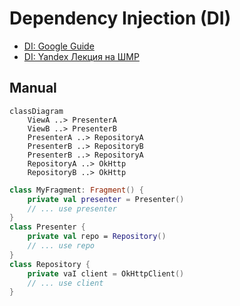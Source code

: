 # Dependency Injection (DI)

- [DI: Google Guide](https://developer.android.com/training/dependency-injection)
- [DI: Yandex Лекция на ШМР](https://www.youtube.com/watch?v=yGiCNunSVN8)

## Manual

```mermaid
classDiagram
    ViewA ..> PresenterA
    ViewB ..> PresenterB
    PresenterA ..> RepositoryA
    PresenterB ..> RepositoryB
    PresenterB ..> RepositoryA
    RepositoryA ..> OkHttp
    RepositoryB ..> OkHttp
```
```kotlin
class MyFragment: Fragment() {
	private val presenter = Presenter()
	// ... use presenter
}
class Presenter {
	private val геро = Repository()
	// ... use геро
}
class Repository {
	private vaI client = OkHttpClient()
	// ... use client
}
```

